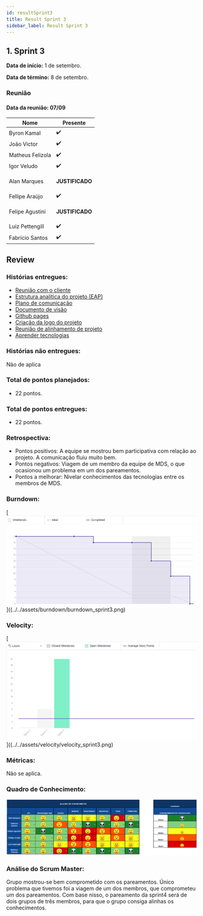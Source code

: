 ```yaml
---
id: resultSprint3
title: Result Sprint 3
sidebar_label: Result Sprint 3
---
```


## 1. Sprint 3


**Data de início:** 1 de setembro.

**Data de término:**  8 de setembro.

### Reunião
#### Data da reunião: 07/09

|Nome|Presente|
|----|----|
|Byron Kamal|:heavy_check_mark: |
|João Victor|:heavy_check_mark:|
|Matheus Felizola|:heavy_check_mark:|
|Igor Veludo|:heavy_check_mark:|
|Alan Marques|<p><strong>JUSTIFICADO</strong></p>|
|Fellipe Araújo|:heavy_check_mark:|
|Felipe Agustini|<p><strong>JUSTIFICADO</strong></p>|
|Luiz Pettengill|:heavy_check_mark:|
|Fabrício Santos|:heavy_check_mark:|

## Review
### Histórias entregues:
- [Reunião com o cliente](https://github.com/fga-eps-mds/2019.2-Gymnasteg-Wiki/issues/19)
- [Estrutura analítica do projeto (EAP)](https://github.com/fga-eps-mds/2019.2-Gymnasteg-Wiki/issues/21)
- [Plano de comunicação](https://github.com/fga-eps-mds/2019.2-Gymnasteg-Wiki/issues/12)
- [Documento de visão](https://github.com/fga-eps-mds/2019.2-Gymnasteg-Wiki/issues/18)
- [Github pages](https://github.com/fga-eps-mds/2019.2-Grupo8/issues/5)
- [Criação da logo do projeto](https://github.com/fga-eps-mds/2019.2-Gymnasteg-Wiki/pull/26)
- [Reunião de alinhamento de projeto](https://github.com/fga-eps-mds/2019.2-Gymnasteg-Wiki/issues/25)
- [Aprender tecnologias](https://github.com/fga-eps-mds/2019.2-Gymnasteg-Wiki/issues/14)

### Histórias não entregues:
Não de aplica
### Total de pontos planejados:
- 22 pontos.

### Total de pontos entregues:
- 22 pontos.

### Retrospectiva:
- Pontos positivos: A equipe se mostrou bem participativa com relação ao projeto. A comunicação fluiu muito bem.
- Pontos negativos: Viagem de um membro da equipe de MDS, o que ocasionou um problema em um dos pareamentos.
- Pontos a melhorar: Nivelar conhecimentos das tecnologias entre os membros de MDS.


### Burndown:
[![Burndown](../../assets/burndown/burndown_sprint3.png)]((../../assets/burndown/burndown_sprint3.png)

### Velocity:
[![Velocity](../../assets/velocity/velocity_sprint3.png)]((../../assets/velocity/velocity_sprint3.png)

### Métricas:
Não se aplica.

### Quadro de Conhecimento:
[![Quadro de conhecimento sprint1](../../assets/quadro_conhecimento/quadro_conhecimento_sprint2.png)](../../assets/quadro_conhecimento/quadro_conhecimento_sprint2.png)

### Análise do Scrum Master:
<p>Grupo mostrou-se bem comprometido com os pareamentos. Único problema que tivemos foi a viagem de um dos membros, que comprometeu um dos pareamentos. Com base nisso, o pareamento da sprint4 será de dois grupos de três membros, para que o grupo consiga alinhas os conhecimentos. </p>  
